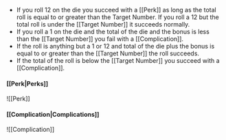 - If you roll 12 on the die you succeed with a [[Perk]] as long as the total roll is equal to or greater than the Target Number. If you roll a 12 but the total roll is under the [[Target Number]] it succeeds normally. 
- If you roll a 1 on the die and the total of the die and the bonus is less than the [[Target Number]] you fail with a [[Complication]].
- If the roll is anything but a 1 or 12 and total of the die plus the bonus is equal to or greater than the [[Target Number]] the roll succeeds. 
- If the total of the roll is below the [[Target Number]] you succeed with a [[Complication]]. 

#### [[Perk|Perks]]
![[Perk]]

#### [[Complication|Complications]]
![[Complication]]